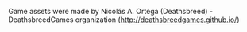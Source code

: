 Game assets were made by Nicolás A. Ortega (Deathsbreed) - DeathsbreedGames organization (http://deathsbreedgames.github.io/)